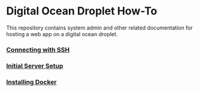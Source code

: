 # Digital Ocean Droplet How-To

This repository contains system admin and other related documentation for hosting a web app on a digital ocean droplet.

### [Connecting with SSH](./docs/ssh)

### [Initial Server Setup](./docs/initial-setup)

### [Installing Docker](./docs/docker)
